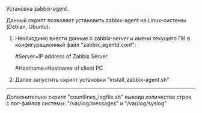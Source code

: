Установка zabbix-agent.

Данный скрипт позволяет установить zabbix-agent на Linux-системы (Debian, Ubuntu).

1) Необходимо внести данные о zabbix-server и имени текущего ПК в конфигурационный файл "zabbix_agentd.conf":

    #Server=IP address of Zabbix Server

    #Hostname=Hostname of client PC

2) Далее запустить скрипт установки "install_zabbix-agent.sh"

--------------------------------------

Дополнительно скрипт "countlines_logfile.sh" вывода количества строк с лог-файлов системы: 
"/var/log/messages" и "/var/log/syslog"
